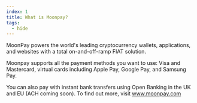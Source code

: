 ```yaml
---
index: 1
title: What is Moonpay?
tags: 
  - hide
---
```


MoonPay powers the world's leading cryptocurrency wallets, applications, and websites with a total on-and-off-ramp FIAT solution.

Moonpay supports all the payment methods you want to use: Visa and Mastercard, virtual cards including Apple Pay, Google Pay, and Samsung Pay. 

You can also pay with instant bank transfers using Open Banking in the UK and EU (ACH coming soon).
To find out more, visit www.moonpay.com
